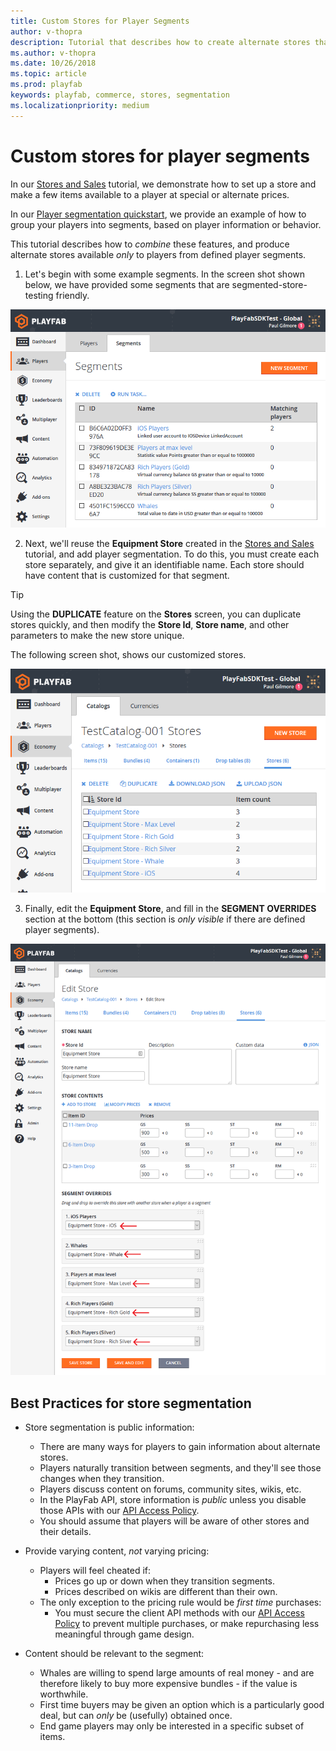 ```yaml
---
title: Custom Stores for Player Segments
author: v-thopra
description: Tutorial that describes how to create alternate stores that are available only to players from defined Player Segments.
ms.author: v-thopra
ms.date: 10/26/2018
ms.topic: article
ms.prod: playfab
keywords: playfab, commerce, stores, segmentation
ms.localizationpriority: medium
---
```


# Custom stores for player segments

In our [Stores and Sales](stores-and-sales.md) tutorial, we demonstrate how to set up a store and make a few items available to a player at special or alternate prices.

In our [Player segmentation quickstart](../../analytics/segmentation/quickstart.md), we provide an example of how to group your players into segments, based on player information or behavior.

This tutorial describes how to *combine* these features, and produce alternate stores available *only* to players from defined player segments.

1. Let's begin with some example segments. In the screen shot shown below, we have provided some segments that are segmented-store-testing friendly.

![Game Manager - Players - Segments - Example Segments](media/tutorials/game-manager-players-segments-example-segments.png)  

2. Next, we'll reuse the **Equipment Store** created in the [Stores and Sales](stores-and-sales.md) tutorial, and add player segmentation. To do this, you must create each store separately, and give it an identifiable name. Each store should have content that is customized for that segment.

> [!TIP]
> Using the **DUPLICATE** feature on the **Stores** screen, you can duplicate stores quickly, and then modify the **Store Id**, **Store name**, and other parameters to make the new store unique.  

The following screen shot, shows our customized stores.

![Game Manager - Economy - Catalogs - Stores](media/tutorials/game-manager-economy-catalogs-stores.png)  

3. Finally, edit the **Equipment Store**, and fill in the **SEGMENT OVERRIDES** section at the bottom (this section is *only visible* if there are defined player segments).

![Game Manager - Edit Store - Segment Overrides](media/tutorials/game-manager-edit-store-segment-overrides.png)  

## Best Practices for store segmentation

- Store segmentation is public information:
  - There are many ways for players to gain information about alternate stores.
  - Players naturally transition between segments, and they'll see those changes when they transition.
  - Players discuss content on forums, community sites, wikis, etc.
  - In the PlayFab API, store information is *public* unless you disable those APIs with our [API Access Policy](../../config/gamemanager/api-access-policy.md).
  - You should assume that players will be aware of other stores and their details.

- Provide varying content, *not* varying pricing:
  - Players will feel cheated if:
    - Prices go up or down when they transition segments.
    - Prices described on wikis are different than their own.
  - The only exception to the pricing rule would be *first time* purchases:
    - You must secure the client API methods with our [API Access Policy](../../config/gamemanager/api-access-policy.md) to prevent multiple purchases, or make repurchasing less meaningful through game design.

- Content should be relevant to the segment:
  - Whales are willing to spend large amounts of real money - and are therefore likely to buy more expensive bundles - if the value is worthwhile.
  - First time buyers may be given an option which is a particularly good deal, but can *only* be (usefully) obtained once.
  - End game players may only be interested in a specific subset of items.
